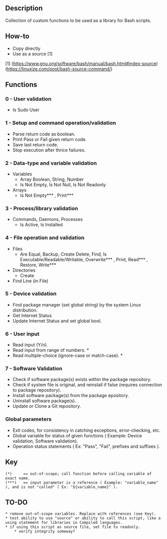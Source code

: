 ## Description
Collection of custom functions to be used as a library for Bash scripts.

## How-to
* Copy directly
* Use as a source [1]

[1] (https://www.gnu.org/software/bash/manual/bash.html#index-source)
    (https://linuxize.com/post/bash-source-command/)


## Functions
### 0 - User validation
* Is Sudo User

### 1 - Setup and command operation/validation
* Parse return code as boolean.
* Print Pass or Fail given return code.
* Save last return code.
* Stop execution after thrice failures.

### 2 - Data-type and variable validation
* Variables
    * Array Boolean, String, Number
    * Is Not Empty, Is Not Null, Is Not Readonly
* Arrays
    * Is Not Empty*** , Print***

### 3 - Process/library validation
* Commands, Daemons, Processes
    * Is Active, Is Installed
    
### 4 - File operation and validation
* Files
    * Are Equal, Backup, Create Delete, Find, Is Executable/Readable/Writable, Overwrite*** , Print, Read*** , Restore, Write***
* Directories
    * Create
* Find Line (in File)

### 5 - Device validation
* Find package manager (set global string) by the system Linux distribution.
* Get Internet Status
* Update Internet Status and set global bool.

### 6 - User input
* Read input (Y/n).
* Read input from range of numbers. *
* Read multiple-choice (ignore-case or match-case). *

### 7 - Software Validation
* Check if software package(s) exists within the package repository.
* Check if system file is original, and reinstall if false (requires connection to package repository).
* Install software package(s) from the package epository.
* Uninstall software package(s).
* Update or Clone a Git repository.

### Global parameters
* Exit codes, for consistency in catching exceptions, error-checking, etc.
* Global variable for status of given functions ( Example: Device validation, Software validation).
* Operation status statements ( Ex: "Pass", "Fail", prefixes and suffixes ).

## Key
    (*)     == out-of-scope; call function before calling variable of exact name.
    (***)   == input parameter is a reference ( Example: "variable_name" ), and is not "called" ( Ex: "${variable_name}" ).

## TO-DO
    * remove out-of-scope variables. Replace with references (see Key).
    * test ability to use "source" or ability to call this script, like a using statement for libraries in Compiled languages.
    * if using this script as source file, set file to readonly.
        * verify integrity someway?